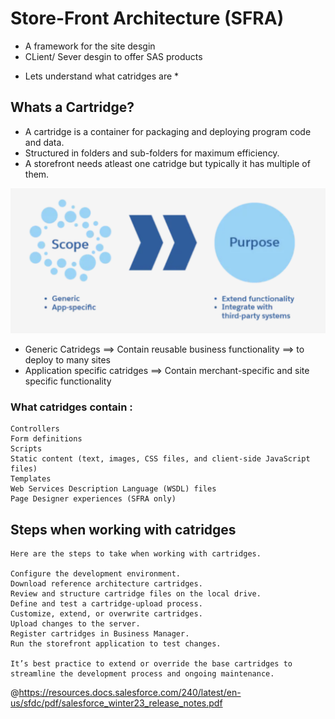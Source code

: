 # Store-Front Architecture (SFRA)

- A framework for the site desgin 
- CLient/ Sever desgin to offer SAS products 

* Lets understand what catridges are *

## Whats a Cartridge?

- A cartridge is a container for packaging and deploying program code and data. 
- Structured in  folders and sub-folders for maximum efficiency.
- A storefront needs atleast one catridge but typically it has multiple of them.

![catridges](/images/catridges.png)

* Generic Catridegs ==> Contain reusable business functionality ==> to deploy to many sites 
* Application specific catridges ==> Contain merchant-specific and site specific functionality 

### What catridges contain : 

```
Controllers
Form definitions
Scripts
Static content (text, images, CSS files, and client-side JavaScript files)
Templates
Web Services Description Language (WSDL) files
Page Designer experiences (SFRA only)
```
## Steps when working with catridges

```
Here are the steps to take when working with cartridges.

Configure the development environment.
Download reference architecture cartridges.
Review and structure cartridge files on the local drive.
Define and test a cartridge-upload process.
Customize, extend, or overwrite cartridges.
Upload changes to the server.
Register cartridges in Business Manager.
Run the storefront application to test changes.

It’s best practice to extend or override the base cartridges to streamline the development process and ongoing maintenance.
```
@https://resources.docs.salesforce.com/240/latest/en-us/sfdc/pdf/salesforce_winter23_release_notes.pdf